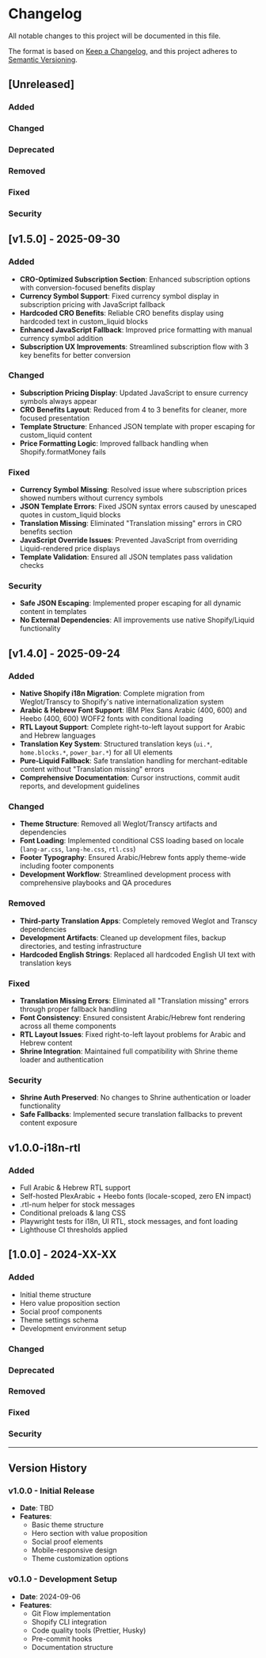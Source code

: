 # Changelog

All notable changes to this project will be documented in this file.

The format is based on [Keep a Changelog](https://keepachangelog.com/en/1.0.0/),
and this project adheres to [Semantic Versioning](https://semver.org/spec/v2.0.0.html).

## [Unreleased]

### Added

### Changed

### Deprecated

### Removed

### Fixed

### Security

## [v1.5.0] - 2025-09-30

### Added

- **CRO-Optimized Subscription Section**: Enhanced subscription options with conversion-focused benefits display
- **Currency Symbol Support**: Fixed currency symbol display in subscription pricing with JavaScript fallback
- **Hardcoded CRO Benefits**: Reliable CRO benefits display using hardcoded text in custom_liquid blocks
- **Enhanced JavaScript Fallback**: Improved price formatting with manual currency symbol addition
- **Subscription UX Improvements**: Streamlined subscription flow with 3 key benefits for better conversion

### Changed

- **Subscription Pricing Display**: Updated JavaScript to ensure currency symbols always appear
- **CRO Benefits Layout**: Reduced from 4 to 3 benefits for cleaner, more focused presentation
- **Template Structure**: Enhanced JSON template with proper escaping for custom_liquid content
- **Price Formatting Logic**: Improved fallback handling when Shopify.formatMoney fails

### Fixed

- **Currency Symbol Missing**: Resolved issue where subscription prices showed numbers without currency symbols
- **JSON Template Errors**: Fixed JSON syntax errors caused by unescaped quotes in custom_liquid blocks
- **Translation Missing**: Eliminated "Translation missing" errors in CRO benefits section
- **JavaScript Override Issues**: Prevented JavaScript from overriding Liquid-rendered price displays
- **Template Validation**: Ensured all JSON templates pass validation checks

### Security

- **Safe JSON Escaping**: Implemented proper escaping for all dynamic content in templates
- **No External Dependencies**: All improvements use native Shopify/Liquid functionality

## [v1.4.0] - 2025-09-24

### Added

- **Native Shopify i18n Migration**: Complete migration from Weglot/Transcy to Shopify's native internationalization system
- **Arabic & Hebrew Font Support**: IBM Plex Sans Arabic (400, 600) and Heebo (400, 600) WOFF2 fonts with conditional loading
- **RTL Layout Support**: Complete right-to-left layout support for Arabic and Hebrew languages
- **Translation Key System**: Structured translation keys (`ui.*`, `home.blocks.*`, `power_bar.*`) for all UI elements
- **Pure-Liquid Fallback**: Safe translation handling for merchant-editable content without "Translation missing" errors
- **Comprehensive Documentation**: Cursor instructions, commit audit reports, and development guidelines

### Changed

- **Theme Structure**: Removed all Weglot/Transcy artifacts and dependencies
- **Font Loading**: Implemented conditional CSS loading based on locale (`lang-ar.css`, `lang-he.css`, `rtl.css`)
- **Footer Typography**: Ensured Arabic/Hebrew fonts apply theme-wide including footer components
- **Development Workflow**: Streamlined development process with comprehensive playbooks and QA procedures

### Removed

- **Third-party Translation Apps**: Completely removed Weglot and Transcy dependencies
- **Development Artifacts**: Cleaned up development files, backup directories, and testing infrastructure
- **Hardcoded English Strings**: Replaced all hardcoded English UI text with translation keys

### Fixed

- **Translation Missing Errors**: Eliminated all "Translation missing" errors through proper fallback handling
- **Font Consistency**: Ensured consistent Arabic/Hebrew font rendering across all theme components
- **RTL Layout Issues**: Fixed right-to-left layout problems for Arabic and Hebrew content
- **Shrine Integration**: Maintained full compatibility with Shrine theme loader and authentication

### Security

- **Shrine Auth Preserved**: No changes to Shrine authentication or loader functionality
- **Safe Fallbacks**: Implemented secure translation fallbacks to prevent content exposure

## v1.0.0-i18n-rtl

### Added

- Full Arabic & Hebrew RTL support
- Self-hosted PlexArabic + Heebo fonts (locale-scoped, zero EN impact)
- .rtl-num helper for stock messages
- Conditional preloads & lang CSS
- Playwright tests for i18n, UI RTL, stock messages, and font loading
- Lighthouse CI thresholds applied

## [1.0.0] - 2024-XX-XX

### Added

- Initial theme structure
- Hero value proposition section
- Social proof components
- Theme settings schema
- Development environment setup

### Changed

### Deprecated

### Removed

### Fixed

### Security

---

## Version History

### v1.0.0 - Initial Release

- **Date**: TBD
- **Features**:
  - Basic theme structure
  - Hero section with value proposition
  - Social proof elements
  - Mobile-responsive design
  - Theme customization options

### v0.1.0 - Development Setup

- **Date**: 2024-09-06
- **Features**:
  - Git Flow implementation
  - Shopify CLI integration
  - Code quality tools (Prettier, Husky)
  - Pre-commit hooks
  - Documentation structure
